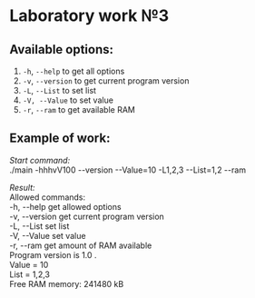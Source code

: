 # Laboratory work №3

## Available options:

1.  `-h`, `--help` to get all options
2.  `-v`, `--version` to get current program version
3.  `-L`, `--List`	to set list
4.  `-V, --Value` to set value
5.  `-r`, `--ram` to get available RAM

## Example of work:
_Start command:_<br/>
./main -hhhvV100 --version --Value=10 -L1,2,3 --List=1,2 --ram

_Result:_<br/>
Allowed commands:<br/>
-h, --help             get allowed options<br/>
-v, --version          get current program version<br/>
-L, --List             set list<br/>
-V, --Value            set value<br/>
-r, --ram              get amount of RAM available<br/>
Program version is 1.0 .<br/>
Value = 10<br/>
List = 1,2,3<br/>
Free RAM memory: 241480 kB<br/>
